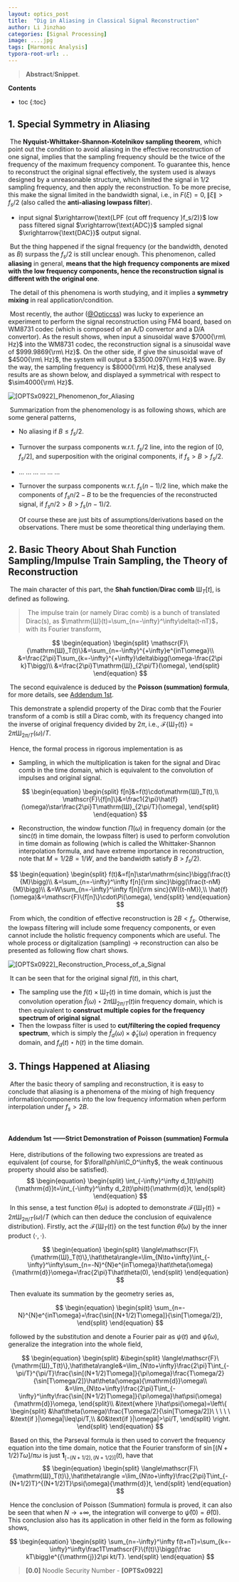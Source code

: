 ```yaml
---
layout: optics_post
title:  "Dig in Aliasing in Classical Signal Reconstruction"
author: Li Jinzhao
categories: [Signal Processing]
image: ....jpg
tags: [Harmonic Analysis]
typora-root-url: ..
---
```

> **Abstract**/**Snippet**.

**Contents**

* toc
{:toc}
## **1. Special Symmetry in Aliasing**

​	The **Nyquist-Whittaker-Shannon-Kotelnikov sampling theorem**, which point out the condition to avoid aliasing in the effective reconstruction of one signal, implies that the sampling frequency should be the twice of the frequency of the maximum frequency component. To guarantee this, hence to reconstruct the original signal effectively, the system used is always designed by a unreasonable structure, which limited the signal in $1/2$ sampling frequency, and then apply the reconstruction. To be more precise, this make the signal limited in the bandwidth signal, i.e., in $F(\xi)=0,\|\xi\|>f_s/2$ (also called the **anti-aliasing lowpass filter**).

- input signal $\xrightarrow{\text{LPF (cut off frequency }f_s/2)}$ low pass filtered signal $\xrightarrow{\text{ADC}}$ sampled signal $\xrightarrow{\text{DAC}}$ output signal.

​	But the thing happened if the signal frequency (or the bandwidth, denoted as $B$) surpass the $f_s/2$ is still unclear enough. This phenomenon, called **aliasing** in general, **means that the high frequency components are mixed with the low frequency components, hence the reconstruction signal is different with the original one**.

​	The detail of this phenomena is worth studying, and it implies a **symmetry mixing** in real application/condition.

​	Most recently, the author ([@Opticcss](https://opticcss.github.io/)) was lucky to experience an experiment to perform the signal reconstruction using FM4 board, based on WM8731 codec (which is composed of an A/D convertor and a D/A convertor). As the result shows, when input a sinusoidal wave $7000{\rm\ Hz}$ into the WM8731 codec, the reconstruction signal is a sinusoidal wave of $999.9869{\rm\ Hz}$. On the other side, if give the sinusoidal wave of $4500{\rm\ Hz}$, the system will output a $3500.097{\rm\ Hz}$ wave. By the way, the sampling frequency is $8000{\rm\ Hz}$, these analysed results are as shown below, and displayed a symmetrical with respect to $\sim4000{\rm\ Hz}$.

![[OPTSx0922]_Phenomenon_for_Aliasing](/assets/images/[OPTSx0922]_Phenomenon_for_Aliasing.svg)

​	Summarization from the phenomenology is as following shows, which are some general patterns,

- No aliasing if $B\leq f_s/2$.
- Turnover the surpass components w.r.t. $f_s/2$ line, into the region of $[0,f_s/2]$, and superposition with the original components, if $f_s>B>f_s/2$.
- ... ... ... ... ... ...
- Turnover the surpass components w.r.t. $f_s(n-1)/2$ line, which make the components of $f_sn/2-B$ to be the frequencies of the reconstructed signal, if $f_sn/2>B>f_s(n-1)/2$.

	Of course these are just bits of assumptions/derivations based on the observations. There must be some theoretical thing underlaying them.

## **2. Basic Theory About Shah Function Sampling/Impulse Train Sampling, the Theory of Reconstruction**

​	The main character of this part, the **Shah function**/**Dirac comb** $\mathrm{Ш}_T[t]$, is defined as following.

> ​	The impulse train (or namely Dirac comb) is a bunch of translated Dirac(s), as $\mathrm{Ш}(t)=\sum_{n=-\infty}^\infty\delta(t-nT)$，with its Fourier transform,

$$
\begin{equation}
\begin{split}
\mathscr{F}\{\mathrm{Ш}_T(t)\}&=\sum_{n=-\infty}^{+\infty}e^{inT\omega}\\
&=\frac{2\pi}T\sum_{k=-\infty}^{+\infty}\delta\bigg(\omega-\frac{2\pi k}T\bigg)\\
&=\frac{2\pi}T\mathrm{Ш}_{2\pi/T}(\omega),
\end{split}
\end{equation}
$$

​	The second equivalence is deduced by the **Poisson (summation) formula**, for more details, see [Addendum 1st](#jump01).

​	This demonstrate a splendid property of the Dirac comb that the Fourier transform of a comb is still a Dirac comb, with its frequency changed into the inverse of original frequency divided by $2\pi$, i.e.,  $\mathscr{F}\{\mathrm{Ш}_T(t)\}={2\pi}\mathrm{Ш}_{2\pi/T}(\omega)/T$.

​	Hence, the formal process in rigorous implementation is as

- Sampling, in which the multiplication is taken for the signal and Dirac comb in the time domain, which is equivalent to the convolution of impulses and original signal.

$$
\begin{equation}
\begin{split}
f[n]&=f(t)\cdot\mathrm{Ш}_T(t),\\
\mathscr{F}\{f[n]\}&=\frac1{2\pi}\hat{f}(\omega)\star\frac{2\pi}T\mathrm{Ш}_{2\pi/T}(\omega),
\end{split}
\end{equation}
$$

- Reconstruction, the window function $\Pi(\omega)$ in frequency domain (or the $\text{sinc}(t)$ in time domain, the lowpass filter) is used to perform convolution in time domain as following (which is called the Whittaker-Shannon interpolation formula, and have extreme importance in reconstruction, note that  $M=1/2B=1/W$, and the bandwidth satisfy  $B>f_s/2$).

$$
\begin{equation}
\begin{split}
f(t)&=f[n]\star\mathrm{sinc}\bigg(\frac{t}{M}\bigg)\\
&=\sum_{n=-\infty}^\infty f[n]{\rm sinc}\bigg(\frac{t-nM}{M}\bigg)\\
&=W\sum_{n=-\infty}^\infty f[n]{\rm sinc}(W({t-nM}),\\
\hat{f}(\omega)&=\mathscr{F}\{f[n]\}\cdot\Pi(\omega),
\end{split}
\end{equation}
$$

​	From which, the condition of effective reconstruction is $2B<f_s$. Otherwise, the lowpass filtering will include some frequency components, or even cannot include the holistic frequency components which are useful. The whole process or digitalization (sampling) $\to$ reconstruction can also be presented as following flow chart shows.

![[OPTSx0922]_Reconstruction_Process_of_a_Signal](/assets/images/[OPTSx0922]_Reconstruction_Process_of_a_Signal.svg)

​	It can be seen that for the original signal $f(t)$​, in this chart,

- The sampling use the $f(t)\times\mathrm{Ш}_T(t)$ in time domain, which is just the convolution operation $\hat{f}(\omega)\star2\pi\mathrm{Ш}_{2\pi/T}(t)$​ in frequency domain, which is then equivalent to **construct multiple copies for the frequency spectrum of original signal**.
- Then the lowpass filter is used to **cut/filtering the copied frequency spectrum**, which is simply the $\hat{f}_d(\omega)\times\hat{\phi}_s(\omega)$ operation in frequency domain, and $f_d(t)\star h(t)$ in the time domain.

## **3. Things Happened at Aliasing**

​	After the basic theory of sampling and reconstruction, it is easy to conclude that aliasing is a phenomena of the mixing of high frequency information/components into the low frequency information when perform interpolation under $f_s>2B$​.

​	

#### **<span id="jump01">Addendum 1st </span>——Strict Demonstration of Poisson (summation) Formula**

​	Here, distributions of the following two expressions are treated as equivalent (of course, for  $\forall\phi\in\C_0^\infty$, the weak continuous property should also be satisfied).
$$
\begin{equation}
\begin{split}
\int_{-\infty}^\infty d_1(t)\phi(t){\mathrm{d}}t=\int_{-\infty}^\infty d_2(t)\phi(t){\mathrm{d}}t,
\end{split}
\end{equation}
$$
​	In this sense, a test function $\hat\theta(\omega)$ is adopted to demonstrate $\mathscr{F}\{\mathrm{Ш}_T(t)\}={2\pi}\mathrm{Ш}_{2\pi/T}(\omega)/T$ (which can then deduce the conclusion of equivalence distribution). Firstly, act the $\mathscr{F}\{\mathrm{Ш}_T(t)\}$ on the test function $\hat\theta(\omega)$ by the inner product $\langle\cdot,\cdot\rangle$.

$$
\begin{equation}
\begin{split}
\langle\mathscr{F}\{\mathrm{Ш}_T(t)\},\hat\theta\rangle=\lim_{N\to+\infty}\int_{-\infty}^\infty\sum_{n=-N}^{N}e^{inT\omega}\hat\theta(\omega){\mathrm{d}}\omega=\frac{2\pi}T\hat\theta(0),
\end{split}
\end{equation}
$$

​	Then evaluate its summation by the geometry series as,

$$
\begin{equation}
\begin{split}
\sum_{n=-N}^{N}e^{inT\omega}=\frac{\sin[(N+1/2)T\omega]}{\sin[T\omega/2]},
\end{split}
\end{equation}
$$

​	followed by the substitution and denote a Fourier pair as $\psi(t)$ and $\hat\psi(\omega)$, generalize the integration into the whole field,

$$
\begin{equation}
\begin{split}
&\begin{split}
\langle\mathscr{F}\{\mathrm{Ш}_T(t)\},\hat\theta\rangle&=\lim_{N\to+\infty}\frac{2\pi}T\int_{-\pi/T}^{\pi/T}\frac{\sin[(N+1/2)T\omega]}{\pi\omega}\frac{T\omega/2}{\sin[T\omega/2]}\hat\theta(\omega){\mathrm{d}}\omega\\
&=\lim_{N\to+\infty}\frac{2\pi}T\int_{-\infty}^\infty\frac{\sin[(N+1/2)T\omega]}{\pi\omega}\hat\psi(\omega){\mathrm{d}}\omega,
\end{split}\\
&\text{where }\hat\psi(\omega)=\left\{
\begin{split}
&\hat\theta(\omega)\frac{T\omega/2}{\sin[T\omega/2]}\ \ \ \ \ &\text{if }|\omega|\leq\pi/T,\\
&0&\text{if }|\omega|>\pi/T,
\end{split}
\right.
\end{split}
\end{equation}
$$

​	Based on this, the Parseval formula is then used to convert the frequency equation into the time domain, notice that the Fourier transform of ${\sin[(N+1/2)T\omega]}/{\pi\omega}$ is just $\boldsymbol{1}_{[-(N+1/2),(N+1/2)]}(t)$, have that
$$
\begin{equation}
\begin{split}
\langle\mathscr{F}\{\mathrm{Ш}_T(t)\},\hat\theta\rangle
=\lim_{N\to+\infty}\frac{2\pi}T\int_{-(N+1/2)T}^{(N+1/2)T}\psi(\omega){\mathrm{d}}t,
\end{split}
\end{equation}
$$

​	Hence the conclusion of Poisson (Summation) formula is proved, it can also be seen that when $N\to+\infty$, the integration will converge to $\hat\psi(0)=\hat\theta(0)$. This conclusion also has its application in other field in the form as following shows,

$$
\begin{equation}
\begin{split}
\sum_{n=-\infty}^\infty f(t+nT)=\sum_{k=-\infty}^\infty\frac1T\mathscr{F}\{f(t)\}\bigg(\frac kT\bigg)e^{{\mathrm{j}}2\pi kt/T}.
\end{split}
\end{equation}
$$

> <span id="jump0">**[0.0]**</span> Noodle Security Number - **[OPTSx0922]**

[^1]: Proakis, John G., and Dimitris G. Manolakis. "Digital signal processing." *MPC, New York* (1992).
[^2]: Mallat, Stéphane. *A wavelet tour of signal processing*. Elsevier, 1999.
[^3]: https://en.wikipedia.org/w/index.php?title=Dirac_comb&oldid=1036647881 last edited on 1 August 2021, at 21:49 (UTC).

